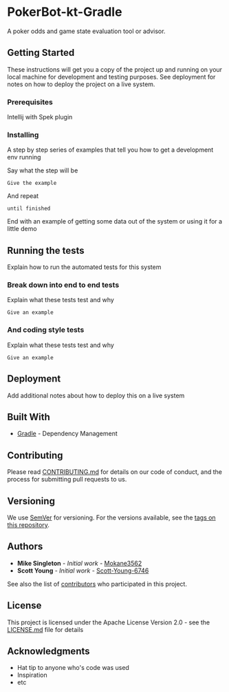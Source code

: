# PokerBot-kt-Gradle

A poker odds and game state evaluation tool or advisor.

## Getting Started

These instructions will get you a copy of the project up and running on your local machine for development and testing purposes. See deployment for notes on how to deploy the project on a live system.

### Prerequisites

Intellij with Spek plugin

### Installing

A step by step series of examples that tell you how to get a development env running

Say what the step will be

```
Give the example
```

And repeat

```
until finished
```

End with an example of getting some data out of the system or using it for a little demo

## Running the tests

Explain how to run the automated tests for this system

### Break down into end to end tests

Explain what these tests test and why

```
Give an example
```

### And coding style tests

Explain what these tests test and why

```
Give an example
```

## Deployment

Add additional notes about how to deploy this on a live system

## Built With

* [Gradle](https://docs.gradle.org/current/userguide/userguide.html#introduction) - Dependency Management

## Contributing

Please read [CONTRIBUTING.md](localhost:8080) for details on our code of conduct, and the process for submitting pull requests to us.

## Versioning

We use [SemVer](http://semver.org/) for versioning. For the versions available, see the [tags on this repository](https://github.com/your/project/tags). 

## Authors

* **Mike Singleton** - *Initial work* - [Mokane3562](https://github.com/Mokane3562)
* **Scott Young** - *Initial work* - [Scott-Young-6746](https://github.com/Scott-Young-6746)

See also the list of [contributors](localhost:8080) who participated in this project.

## License

This project is licensed under the Apache License Version 2.0 - see the [LICENSE.md](LICENSE.md) file for details

## Acknowledgments

* Hat tip to anyone who's code was used
* Inspiration
* etc
